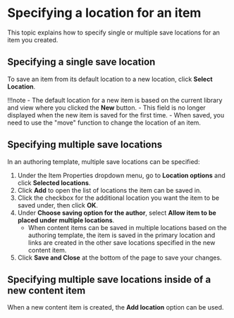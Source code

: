 # Specifying a location for an item

This topic explains how to specify single or multiple save locations for an item you created.

## Specifying a single save location

To save an item from its default location to a new location, click **Select Location**.

!!!note
    -   The default location for a new item is based on the current library and view where you clicked the **New** button.
    -   This field is no longer displayed when the new item is saved for the first time.
    -   When saved, you need to use the "move" function to change the location of an item.

## Specifying multiple save locations

In an authoring template, multiple save locations can be specified:

1. Under the Item Properties dropdown menu, go to **Location options** and click **Selected locations**.
2. Click **Add** to open the list of locations the item can be saved in.
3. Click the checkbox for the additional location you want the item to be saved under, then click **OK**.
4. Under **Choose saving option for the author**, select **Allow item to be placed under multiple locations**.
    - When content items can be saved in multiple locations based on the authoring template, the item is saved in the primary location and links are created in the other save locations specified in the new content item.
5. Click **Save and Close** at the bottom of the page to save your changes.

## Specifying multiple save locations inside of a new content item

When a new content item is created, the **Add location** option can be used.

